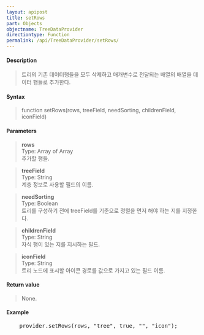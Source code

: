 ```yaml
---
layout: apipost
title: setRows
part: Objects
objectname: TreeDataProvider
directiontype: Function
permalink: /api/TreeDataProvider/setRows/
---
```



#### Description

> 트리의 기존 데이터행들을 모두 삭제하고 매개변수로 전달되는 배열의 배열을 데이터 행들로 추가한다.   

#### Syntax

> function setRows(rows, treeField, needSorting, childrenField, iconField)   

#### Parameters

> **rows**   
> Type: Array of Array   
> 추가할 행들.   

> **treeField**   
> Type: String   
> 계층 정보로 사용할 필드의 이름.   

> **needSorting**   
> Type: Boolean   
> 트리를 구성하기 전에 treeField를 기준으로 정렬을 먼저 해야 하는 지를 지정한다.   

> **childrenField**   
> Type: String   
> 자식 행이 있는 지를 지시하는 필드.   

> **iconField**   
> Type: String   
> 트리 노드에 표시할 아이콘 경로를 값으로 가지고 있는 필드 이름.   

#### Return value

> None.   

#### Example

<pre class="prettyprint">
    provider.setRows(rows, "tree", true, "", "icon");
</pre>

